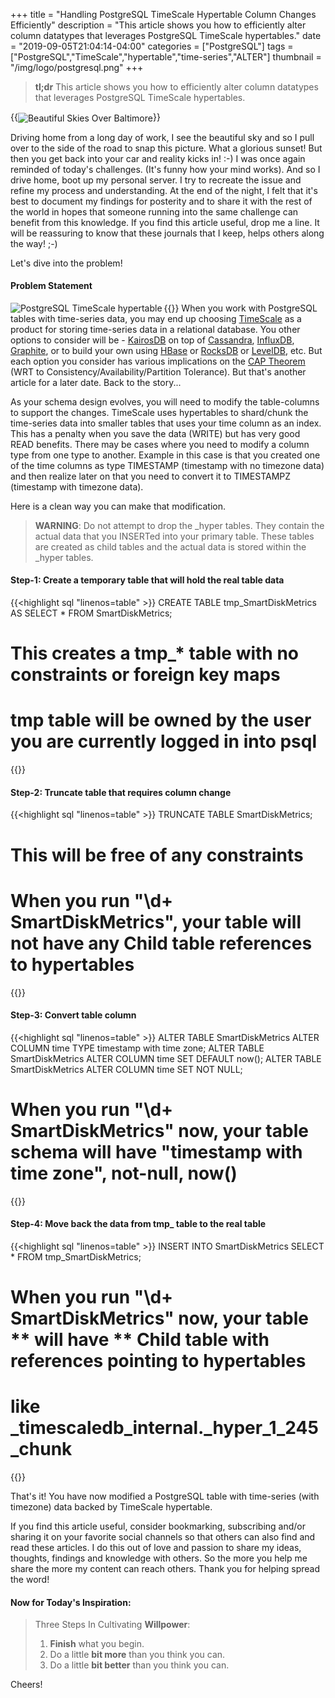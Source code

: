 +++
title = "Handling PostgreSQL TimeScale Hypertable Column Changes Efficiently"
description = "This article shows you how to efficiently alter column datatypes that leverages PostgreSQL TimeScale hypertables."
date = "2019-09-05T21:04:14-04:00"
categories = ["PostgreSQL"]
tags = ["PostgreSQL","TimeScale","hypertable","time-series","ALTER"]
thumbnail = "/img/logo/postgresql.png"
+++

> **tl;dr** This article shows you how to efficiently alter column datatypes that leverages PostgreSQL TimeScale hypertables.

{{<img src="/img/2019/09/05/img_5503.jpg" alt="Beautiful Skies Over Baltimore" align="center" class="imgframe">}}

Driving home from a long day of work, I see the beautiful sky and so I pull over to the side of the road to snap this picture. What a glorious sunset! But then you get back into your car and reality kicks in! :-) I was once again reminded of today's challenges. (It's funny how your mind works). And so I drive home, boot up my personal server. I try to recreate the issue and refine my process and understanding. At the end of the night, I felt that it's best to document my findings for posterity and to share it with the rest of the world in hopes that someone running into the same challenge can benefit from this knowledge. If you find this article useful, drop me a line. It will be reassuring to know that these journals that I keep, helps others along the way! ;-)

Let's dive into the problem!


#### Problem Statement

{{<img src="/img/logo/postgresql.png" alt="PostgreSQL TimeScale hypertable" align="left" class="imgframe">}}  When you work with PostgreSQL tables with time-series data, you may end up choosing [TimeScale](https://www.timescale.com/) as a product for storing time-series data in a relational database. You other options to consider will be - <a href="https://kairosdb.github.io/" target="_blank" alt="kairosdb">KairosDB</a> on top of <a href="http://cassandra.apache.org/" target="_blank" alt="Cassandra - Big Data">Cassandra</a>, <a href="https://www.influxdata.com/" target="_blank" alt="InfluxDB">InfluxDB</a>, <a href="https://graphiteapp.org/" target="_blank" alt="Graphite">Graphite</a>, or to build your own using <a href="https://hbase.apache.org/" target="_blank" alt="HBase">HBase</a> or <a href="https://github.com/facebook/rocksdb" target="_blank" alt="RocksDB">RocksDB</a> or <a href="https://github.com/google/leveldb" target="_blank" alt="LevelDB">LevelDB</a>, etc. But each option you consider has various implications on the <a href="https://en.wikipedia.org/wiki/CAP_theorem" target="_blank" alt="CAP Theorem">CAP Theorem</a> (WRT to Consistency/Availability/Partition Tolerance). But that's another article for a later date. Back to the story...

As your schema design evolves, you will need to modify the table-columns to support the changes. TimeScale uses hypertables to shard/chunk the time-series data into smaller tables that uses your time column as an index. This has a penalty when you save the data (WRITE) but has very good READ benefits. There may be cases where you need to modify a column type from one type to another. Example in this case is that you created one of the time columns as type TIMESTAMP (timestamp with no timezone data) and then realize later on that you need to convert it to TIMESTAMPZ (timestamp with timezone data).  

Here is a clean way you can make that modification.

> **WARNING**: Do not attempt to drop the _hyper tables. They contain the actual data that you INSERTed into your primary table. These tables are created as child tables and the actual data is stored within the _hyper tables. 


#### Step-1: Create a temporary table that will hold the real table data

{{<highlight sql "linenos=table" >}}
CREATE TABLE tmp_SmartDiskMetrics AS
    SELECT * FROM SmartDiskMetrics;

# This creates a tmp_* table with no constraints or foreign key maps 
# tmp table will be owned by the user you are currently logged in into psql    
{{</highlight >}}

#### Step-2: Truncate table that requires column change

{{<highlight sql "linenos=table" >}}
TRUNCATE TABLE SmartDiskMetrics;

# This will be free of any constraints
# When you run "\d+ SmartDiskMetrics", your table will not have any Child table references to hypertables  
{{</highlight >}}

#### Step-3: Convert table column

{{<highlight sql "linenos=table" >}}
ALTER TABLE SmartDiskMetrics ALTER COLUMN time TYPE timestamp with time zone;
ALTER TABLE SmartDiskMetrics ALTER COLUMN time SET DEFAULT now();
ALTER TABLE SmartDiskMetrics ALTER COLUMN time SET NOT NULL;

# When you run "\d+ SmartDiskMetrics" now, your table schema will have "timestamp with time zone", not-null, now() 
{{</highlight >}}

#### Step-4: Move back the data from tmp_ table to the real table

{{<highlight sql "linenos=table" >}}
INSERT INTO SmartDiskMetrics SELECT * FROM tmp_SmartDiskMetrics;

# When you run "\d+ SmartDiskMetrics" now, your table ** will have ** Child table with references pointing to hypertables 
# like _timescaledb_internal._hyper_1_245_chunk 
{{</highlight >}}


That's it! You have now modified a PostgreSQL table with time-series (with timezone) data backed by TimeScale hypertable.

If you find this article useful, consider bookmarking, subscribing and/or sharing it on your favorite social channels so that others can also find and read these articles. I do this out of love and passion to share my ideas, thoughts, findings and knowledge with others. So the more you help me share the more my content can reach others. Thank you for helping spread the word!

#### Now for Today's Inspiration:

> Three Steps In Cultivating **Willpower**:
>
> 1. **Finish** what you begin.
> 2. Do a little **bit more** than you think you can.
> 3. Do a little **bit better** than you think you can.

Cheers!



